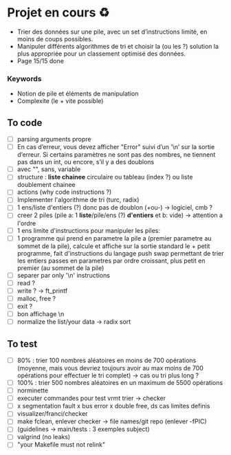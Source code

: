 # Projet en cours ♻️
- Trier des données sur une pile, avec un set d’instructions limité, en moins de coups possibles.
- Manipuler différents algorithmes de tri et choisir la (ou les ?) solution la plus appropriée pour un classement optimisé des données. 
- Page 15/15 done

### Keywords
- Notion de pile et éléments de manipulation
- Complexite (le + vite possible)

## To code
- [ ] parsing arguments propre
- [ ] En cas d’erreur, vous devez afficher "Error" suivi d’un ’\n’ sur la sortie d’erreur. Si certains paramètres ne sont pas des nombres, ne tiennent pas dans un int, ou encore, s’il y a des doublons
- [ ] avec "", sans, variable
- [ ] structure : **liste chainee** circulaire ou tableau (index ?) ou liste doublement chainee
- [ ] actions (why code instructions ?)
- [ ] Implementer l'algorithme de tri (turc, radix)
- [ ] 1 ens/liste d'entiers (?) donc pas de doublon (+ou-) -> logiciel, cmb ? 
- [ ] creer 2 piles (pile a: 1 **liste**/pile/ens (?) **d'entiers** et b: vide) -> attention a l'ordre 
- [ ] 1 ens limite d'instructions pour manipuler les piles: 
- [ ] 1 programme qui prend en parametre la pile a (premier parametre au sommet de la pile), calcule et affiche sur la sortie standard le + petit programme, fait d'instructions du langage push swap permettant de trier les entiers passes en parametres par ordre croissant, plus petit en premier (au sommet de la pile)
- [ ] separer par only '\n' instructions
- [ ] read ?
- [ ] write ? -> ft_printf
- [ ] malloc, free ?
- [ ] exit ?
- [ ] bon affichage \n
- [ ] normalize the list/your data -> radix sort 

## To test
- [ ] 80% : trier 100 nombres aléatoires en moins de 700 opérations (moyenne, mais vous devriez toujours avoir au max moins de 700 opérations pour effectuer le tri complet) -> cas ou tri plus long ?
- [ ] 100% : trier 500 nombres aléatoires en un maximum de 5500 opérations
- [ ] norminette
- [ ] executer commandes pour test vrmt trier -> checker 
- [ ] x segmentation fault x bus error x double free, ds cas limites definis 
- [ ] visualizer/franci/checker 
- [ ] make fclean, enlever checker -> file names/git repo (enlever -fPIC)
- [ ] (guidelines -> main/tests : 3 exemples subject)
- [ ] valgrind (no leaks)
- [ ] "your Makefile must not relink"
